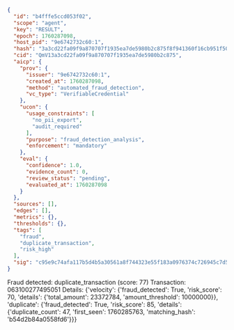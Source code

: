 ```json
{
  "id": "b4fffe5ccd053f02",
  "scope": "agent",
  "key": "RESULT",
  "epoch": 1760287098,
  "host_pid": "9e6742732c60:1",
  "hash": "3a3cd22fa09f9a870707f1935ea7de5980b2c875f8f941360f16cb951f5097e8",
  "cid": "QmV13a3cd22fa09f9a870707f1935ea7de5980b2c875",
  "aicp": {
    "prov": {
      "issuer": "9e6742732c60:1",
      "created_at": 1760287098,
      "method": "automated_fraud_detection",
      "vc_type": "VerifiableCredential"
    },
    "ucon": {
      "usage_constraints": [
        "no_pii_export",
        "audit_required"
      ],
      "purpose": "fraud_detection_analysis",
      "enforcement": "mandatory"
    },
    "eval": {
      "confidence": 1.0,
      "evidence_count": 0,
      "review_status": "pending",
      "evaluated_at": 1760287098
    }
  },
  "sources": [],
  "edges": [],
  "metrics": {},
  "thresholds": {},
  "tags": [
    "fraud",
    "duplicate_transaction",
    "risk_high"
  ],
  "sig": "c95e9c74afa117b5d4b5a30561a8f744323e55f183a0976374c726945c7d540e"
}
```

Fraud detected: duplicate_transaction (score: 77)
Transaction: 063100277495051
Details: {'velocity': {'fraud_detected': True, 'risk_score': 70, 'details': {'total_amount': 23372784, 'amount_threshold': 10000000}}, 'duplicate': {'fraud_detected': True, 'risk_score': 85, 'details': {'duplicate_count': 47, 'first_seen': 1760285763, 'matching_hash': 'b54d2b84a0558fd6'}}}